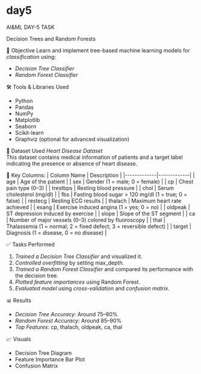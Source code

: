 # day5
AI&amp;ML DAY-5 TASK 

Decision Trees and Random Forests

 📌 Objective
Learn and implement tree-based machine learning models for *classification* using:
- *Decision Tree Classifier*
- *Random Forest Classifier*

 🛠 Tools & Libraries Used
- Python
- Pandas
- NumPy
- Matplotlib
- Seaborn
- Scikit-learn
- Graphviz (optional for advanced visualization)

 📁 Dataset Used
*Heart Disease Dataset*  
This dataset contains medical information of patients and a target label indicating the presence or absence of heart disease.

 🔑 Key Columns:
| Column Name | Description |
|-------------|-------------|
| age         | Age of the patient |
| sex         | Gender (1 = male; 0 = female) |
| cp          | Chest pain type (0–3) |
| trestbps    | Resting blood pressure |
| chol        | Serum cholesterol (mg/dl) |
| fbs         | Fasting blood sugar > 120 mg/dl (1 = true; 0 = false) |
| restecg     | Resting ECG results |
| thalach     | Maximum heart rate achieved |
| exang       | Exercise induced angina (1 = yes; 0 = no) |
| oldpeak     | ST depression induced by exercise |
| slope       | Slope of the ST segment |
| ca          | Number of major vessels (0–3) colored by fluoroscopy |
| thal        | Thalassemia (1 = normal; 2 = fixed defect; 3 = reversible defect) |
| target      | Diagnosis (1 = disease, 0 = no disease) |

 ✅ Tasks Performed
1. *Trained a Decision Tree Classifier* and visualized it.
2. *Controlled overfitting* by setting max_depth.
3. *Trained a Random Forest Classifier* and compared its performance with the decision tree.
4. *Plotted feature importances* using Random Forest.
5. *Evaluated model* using *cross-validation* and *confusion matrix*.

 📊 Results
- *Decision Tree Accuracy*: Around 75–80%
- *Random Forest Accuracy*: Around 85–90%
- *Top Features*: cp, thalach, oldpeak, ca, thal

 📈 Visuals
- Decision Tree Diagram
- Feature Importance Bar Plot
- Confusion Matrix


